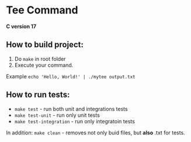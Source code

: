 # Tee Command
**C version 17**

## How to build project:
1. Do `make` in root folder
2. Execute your command.

Example `echo 'Hello, World!' | ./mytee output.txt`

## How to run tests:
- `make test` - run both unit and integrations tests
- `make test-unit` - run only unit tests
- `make test-integration` - run only integratoin tests

In addition: `make clean` - removes not only buid files, but **also** .txt for tests.
